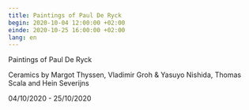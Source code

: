 ```yaml
---
title: Paintings of Paul De Ryck
begin: 2020-10-04 12:00:00 +02:00
einde: 2020-10-25 16:00:00 +02:00
lang: en
---
```


Paintings of Paul De Ryck

Ceramics by Margot Thyssen, Vladimir Groh & Yasuyo Nishida, Thomas Scala and Hein Severijns

04/10/2020 - 25/10/2020
